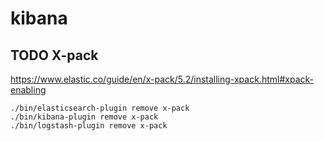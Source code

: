# kibana

## TODO X-pack
https://www.elastic.co/guide/en/x-pack/5.2/installing-xpack.html#xpack-enabling

```
./bin/elasticsearch-plugin remove x-pack
./bin/kibana-plugin remove x-pack
./bin/logstash-plugin remove x-pack
```
